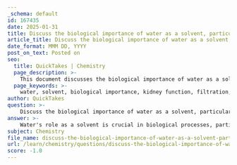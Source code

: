 ```yaml
---
_schema: default
id: 167435
date: 2025-01-31
title: Discuss the biological importance of water as a solvent, particularly in kidney function.
article_title: Discuss the biological importance of water as a solvent, particularly in kidney function.
date_format: MMM DD, YYYY
post_on_text: Posted on
seo:
  title: QuickTakes | Chemistry
  page_description: >-
    This document discusses the biological importance of water as a solvent, particularly in kidney function, emphasizing its role in blood filtration, urine formation, electrolyte regulation, and acid-base balance.
  page_keywords: >-
    water, solvent, biological importance, kidney function, filtration, urine formation, electrolyte regulation, acid-base balance, homeostasis
author: QuickTakes
question: >-
    Discuss the biological importance of water as a solvent, particularly in kidney function.
answer: >-
    Water's role as a solvent is crucial in biological processes, particularly in kidney function. Here’s a detailed discussion on its biological importance:\n\n### Water as a Solvent\n\nWater is often referred to as the "universal solvent" due to its ability to dissolve a wide variety of substances, especially polar molecules and ionic compounds. This property is primarily attributed to its molecular structure and polarity. The V-shaped structure of water, with a highly electronegative oxygen atom and less electronegative hydrogen atoms, creates partial positive and negative charges. This allows water molecules to interact favorably with other polar substances, facilitating their dissolution.\n\n### Importance in Kidney Function\n\n1. **Filtration of Blood**: The kidneys play a vital role in filtering waste products from the blood. As blood passes through the kidneys, water acts as a solvent that helps dissolve various solutes, including urea, creatinine, and excess salts. This solvation process is essential for the kidneys to effectively remove these waste products from the bloodstream.\n\n2. **Formation of Urine**: Once the blood is filtered, the kidneys reabsorb necessary substances and water, while excreting waste in the form of urine. The ability of water to dissolve and transport these solutes is critical for maintaining the body's fluid and electrolyte balance. The kidneys adjust the concentration of urine based on the body's hydration status, which is influenced by the solvent properties of water.\n\n3. **Regulation of Electrolytes**: Water's solvent capabilities also play a significant role in the regulation of electrolytes, such as sodium and potassium, which are vital for various physiological functions, including nerve impulse transmission and muscle contraction. The kidneys help maintain homeostasis by adjusting the levels of these electrolytes in the blood, facilitated by water's ability to dissolve and transport them.\n\n4. **Acid-Base Balance**: The kidneys also help regulate the body's pH by excreting hydrogen ions and reabsorbing bicarbonate from urine. Water's role as a solvent is essential in these processes, as it allows for the transport and reaction of these ions, contributing to the overall acid-base balance in the body.\n\n### Conclusion\n\nIn summary, water's unique properties as a solvent are fundamental to kidney function and overall homeostasis in the body. Its ability to dissolve a wide range of substances enables the kidneys to filter waste, regulate electrolytes, and maintain acid-base balance, highlighting the critical importance of water in biological processes.
subject: Chemistry
file_name: discuss-the-biological-importance-of-water-as-a-solvent-particularly-in-kidney-function.md
url: /learn/chemistry/questions/discuss-the-biological-importance-of-water-as-a-solvent-particularly-in-kidney-function
score: -1.0
---
```


&nbsp;